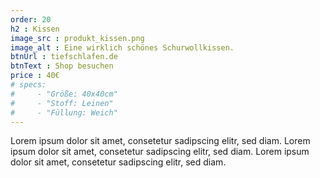 ```yaml
---
order: 20
h2 : Kissen
image_src : produkt_kissen.png
image_alt : Eine wirklich schönes Schurwollkissen.
btnUrl : tiefschlafen.de
btnText : Shop besuchen
price : 40€
# specs:
#     - "Größe: 40x40cm"
#     - "Stoff: Leinen"
#     - "Füllung: Weich"
---
```

Lorem ipsum dolor sit amet, consetetur sadipscing elitr, sed diam.
Lorem ipsum dolor sit amet, consetetur sadipscing elitr, sed diam.
Lorem ipsum dolor sit amet, consetetur sadipscing elitr, sed diam.